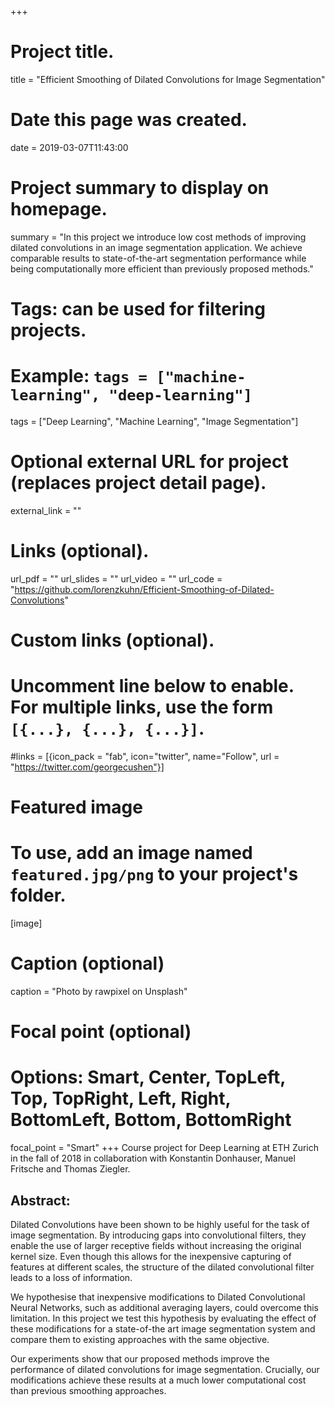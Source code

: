 +++
# Project title.
title = "Efficient Smoothing of Dilated Convolutions for Image Segmentation"

# Date this page was created.
date = 2019-03-07T11:43:00

# Project summary to display on homepage.
summary = "In this project we introduce low cost methods of improving dilated convolutions in an image segmentation application. We achieve comparable results to state-of-the-art segmentation performance  while being computationally more efficient than previously proposed methods."

# Tags: can be used for filtering projects.
# Example: `tags = ["machine-learning", "deep-learning"]`
tags = ["Deep Learning", "Machine Learning", "Image Segmentation"]

# Optional external URL for project (replaces project detail page).
external_link = ""


# Links (optional).
url_pdf = ""
url_slides = ""
url_video = ""
url_code = "https://github.com/lorenzkuhn/Efficient-Smoothing-of-Dilated-Convolutions"

# Custom links (optional).
#   Uncomment line below to enable. For multiple links, use the form `[{...}, {...}, {...}]`.
#links = [{icon_pack = "fab", icon="twitter", name="Follow", url = "https://twitter.com/georgecushen"}]

# Featured image
# To use, add an image named `featured.jpg/png` to your project's folder. 
[image]
  # Caption (optional)
  caption = "Photo by rawpixel on Unsplash"
  
  # Focal point (optional)
  # Options: Smart, Center, TopLeft, Top, TopRight, Left, Right, BottomLeft, Bottom, BottomRight
  focal_point = "Smart"
+++
Course project for Deep Learning at ETH Zurich in the fall of 2018 in collaboration with Konstantin Donhauser, Manuel Fritsche and Thomas Ziegler. 


## Abstract:

 Dilated Convolutions have been shown to be highly useful for the task of image segmentation.
By introducing gaps into convolutional filters, they enable the use of larger receptive fields without increasing the original kernel size. Even though this allows for the inexpensive capturing of features at different scales, the structure of the dilated convolutional filter leads to a loss of information.

We hypothesise that inexpensive modifications to Dilated Convolutional Neural Networks, such as additional averaging layers, could overcome this limitation. In this project we test this hypothesis by evaluating the effect of these modifications for a state-of-the art image segmentation system and compare them to existing approaches with the same objective. 

Our experiments show that our proposed methods improve the performance of dilated convolutions for image segmentation. Crucially, our modifications achieve these results at a much lower computational cost than previous smoothing approaches.
